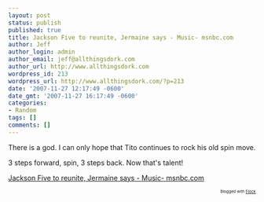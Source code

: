 ```yaml
---
layout: post
status: publish
published: true
title: Jackson Five to reunite, Jermaine says - Music- msnbc.com
author: Jeff
author_login: admin
author_email: jeff@allthingsdork.com
author_url: http://www.allthingsdork.com
wordpress_id: 213
wordpress_url: http://www.allthingsdork.com/?p=213
date: '2007-11-27 12:17:49 -0600'
date_gmt: '2007-11-27 16:17:49 -0600'
categories:
- Random
tags: []
comments: []
---
```

<p>There is a god. I can only hope that Tito continues to rock his old spin move. </p>
<p>3 steps forward, spin, 3 steps back. Now that's talent!</p>
<p><a href="http://www.msnbc.msn.com/id/21990309/?GT1=10547">Jackson Five to reunite, Jermaine says - Music- msnbc.com</a> </p>
<p style="text-align: right; font-size: 8px">Blogged with <a href="http://www.flock.com/blogged-with-flock" title="Flock" target="_new">Flock</a></p></p>
